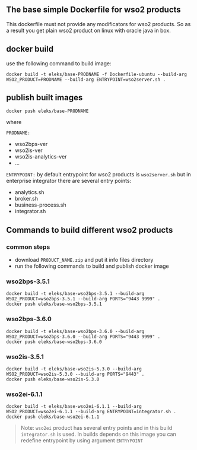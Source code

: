 ## The base simple Dockerfile for wso2 products

This dockerfile must not provide any modificators for wso2 products.
So as a result you get plain wso2 product on linux with oracle java in box.

## docker build

use the following command to build image:

```
docker build -t eleks/base-PRODNAME -f Dockerfile-ubuntu --build-arg WSO2_PRODUCT=PRODNAME --build-arg ENTRYPOINT=wso2server.sh .
```

## publish built images

```
docker push eleks/base-PRODNAME
```

where 

`PRODNAME:`
-	wso2bps-ver
-	wso2is-ver
-	wso2is-analytics-ver
-	...

`ENTRYPOINT:` by default entrypoint for wso2 products is `wso2server.sh` but in enterprise integrator there are several entry points:
- analytics.sh
- broker.sh
- business-process.sh
- integrator.sh


## Commands to build different wso2 products

### common steps

- download `PRODUCT_NAME.zip` and put it info files directory
- run the following commands to build and publish docker image

### wso2bps-3.5.1

```
docker build -t eleks/base-wso2bps-3.5.1 --build-arg WSO2_PRODUCT=wso2bps-3.5.1 --build-arg PORTS="9443 9999" .
docker push eleks/base-wso2bps-3.5.1
```
### wso2bps-3.6.0

```
docker build -t eleks/base-wso2bps-3.6.0 --build-arg WSO2_PRODUCT=wso2bps-3.6.0 --build-arg PORTS="9443 9999" .
docker push eleks/base-wso2bps-3.6.0
```
### wso2is-3.5.1

```
docker build -t eleks/base-wso2is-5.3.0 --build-arg WSO2_PRODUCT=wso2is-5.3.0 --build-arg PORTS="9443" .
docker push eleks/base-wso2is-5.3.0
```

### wso2ei-6.1.1

```
docker build -t eleks/base-wso2ei-6.1.1 --build-arg WSO2_PRODUCT=wso2ei-6.1.1 --build-arg ENTRYPOINT=integrator.sh .
docker push eleks/base-wso2ei-6.1.1
```


> Note: `wso2ei` product has several entry points and in this build `integrator.sh` is used. In builds depends on this image you can redefine entrypoint by using argument `ENTRYPOINT`
